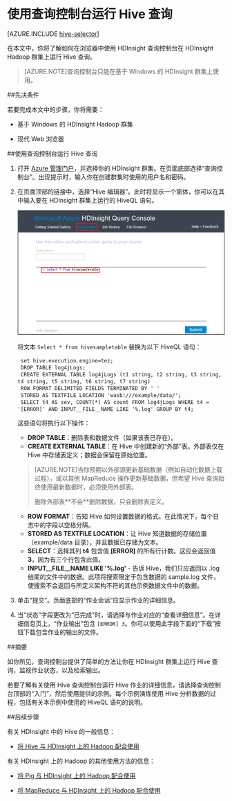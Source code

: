 <properties
   pageTitle="在 HDInsight 中的查询控制台上使用 Hadoop Hive | Azure"
   description="了解如何在浏览器中使用基于 Web 的查询控制台在 HDInsight Hadoop 群集上运行 Hive 查询。"
   services="hdinsight"
   documentationCenter=""
   authors="Blackmist"
   manager="paulettm"
   editor="cgronlun"
   tags="azure-portal"/>

<tags
	ms.service="hdinsight"
	ms.date="12/04/2015"
	wacn.date="02/17/2016"/>

# 使用查询控制台运行 Hive 查询

[AZURE.INCLUDE [hive-selector](../includes/hdinsight-selector-use-hive.md)]

在本文中，你将了解如何在浏览器中使用 HDInsight 查询控制台在 HDInsight Hadoop 群集上运行 Hive 查询。

> [AZURE.NOTE]查询控制台只能在基于 Windows 的 HDInsight 群集上使用。


##<a id="prereq"></a>先决条件

若要完成本文中的步骤，你将需要：

* 基于 Windows 的 HDInsight Hadoop 群集

* 现代 Web 浏览器

##<a id="run"></a>使用查询控制台运行 Hive 查询

1. 打开 <a href="https://manage.windowsazure.cn" target="_blank">Azure 管理门户</a>，并选择你的 HDInsight 群集。在页面底部选择“查询控制台”。出现提示时，输入你在创建群集时使用的用户名和密码。

2. 在页面顶部的链接中，选择“Hive 编辑器”。此时将显示一个窗体，你可以在其中输入要在 HDInsight 群集上运行的 HiveQL 语句。

	![hive 编辑器](./media/hdinsight-hadoop-use-hive-query-console/queryconsole.png)

	将文本 `Select * from hivesampletable` 替换为以下 HiveQL 语句：

		set hive.execution.engine=tez;
        DROP TABLE log4jLogs;
        CREATE EXTERNAL TABLE log4jLogs (t1 string, t2 string, t3 string, t4 string, t5 string, t6 string, t7 string)
        ROW FORMAT DELIMITED FIELDS TERMINATED BY ' '
        STORED AS TEXTFILE LOCATION 'wasb:///example/data/';
        SELECT t4 AS sev, COUNT(*) AS count FROM log4jLogs WHERE t4 = '[ERROR]' AND INPUT__FILE__NAME LIKE '%.log' GROUP BY t4;

    这些语句将执行以下操作：

    * **DROP TABLE**：删除表和数据文件（如果该表已存在）。
    * **CREATE EXTERNAL TABLE**：在 Hive 中创建新的“外部”表。外部表仅在 Hive 中存储表定义；数据会保留在原始位置。

    > [AZURE.NOTE]当你预期以外部源更新基础数据（例如自动化数据上载过程），或以其他 MapReduce 操作更新基础数据，但希望 Hive 查询始终使用最新数据时，必须使用外部表。
    > <p>删除外部表**不会**删除数据，只会删除表定义。

    * **ROW FORMAT**：告知 Hive 如何设置数据的格式。在此情况下，每个日志中的字段以空格分隔。
    * **STORED AS TEXTFILE LOCATION**：让 Hive 知道数据的存储位置（example/data 目录），并且数据已存储为文本。
    * **SELECT**：选择其列 **t4** 包含值 **[ERROR]** 的所有行计数。这应会返回值 **3**，因为有三个行包含此值。
    * **INPUT\_\_FILE\_\_NAME LIKE '%.log'** - 告诉 Hive，我们只应返回以 .log 结尾的文件中的数据。此项将搜索限定于包含数据的 sample.log 文件，使搜索不会返回与所定义架构不符的其他示例数据文件中的数据。

2. 单击“提交”。页面底部的“作业会话”应显示作业的详细信息。

3. 当“状态”字段更改为“已完成”时，请选择与作业对应的“查看详细信息”。在详细信息页上，“作业输出”包含 `[ERROR]	3`。你可以使用此字段下面的“下载”按钮下载包含作业的输出的文件。


##<a id="summary"></a>摘要

如你所见，查询控制台提供了简单的方法让你在 HDInsight 群集上运行 Hive 查询，监视作业状态，以及检索输出。

若要了解有关使用 Hive 查询控制台运行 Hive 作业的详细信息，请选择查询控制台顶部的“入门”，然后使用提供的示例。每个示例演练使用 Hive 分析数据的过程，包括有关本示例中使用的 HiveQL 语句的说明。

##<a id="nextsteps"></a>后续步骤

有关 HDInsight 中的 Hive 的一般信息：

* [将 Hive 与 HDInsight 上的 Hadoop 配合使用](/documentation/articles/hdinsight-use-hive)

有关 HDInsight 上的 Hadoop 的其他使用方法的信息：

* [将 Pig 与 HDInsight 上的 Hadoop 配合使用](/documentation/articles/hdinsight-use-pig)

* [将 MapReduce 与 HDInsight 上的 Hadoop 配合使用](/documentation/articles/hdinsight-use-mapreduce)

[1]: /documentation/articles/hdinsight-hadoop-visual-studio-tools-get-started
[hdinsight-sdk-documentation]: http://msdnstage.redmond.corp.microsoft.com/zh-cn/library/dn479185.aspx

[azure-purchase-options]: /pricing/overview/
[azure-member-offers]: /pricing/member-offers/
[azure-trial]: /pricing/1rmb-trial/

[apache-tez]: http://tez.apache.org
[apache-hive]: http://hive.apache.org/
[apache-log4j]: http://zh.wikipedia.org/wiki/Log4j
[hive-on-tez-wiki]: https://cwiki.apache.org/confluence/display/Hive/Hive+on+Tez
[import-to-excel]: /documentation/articles/hdinsight-connect-excel-power-query/


[hdinsight-use-oozie]: /documentation/articles/hdinsight-use-oozie
[hdinsight-analyze-flight-data]: /documentation/articles/hdinsight-analyze-flight-delay-data
[hdinsight-storage]: /documentation/articles/hdinsight-use-blob-storage
[hdinsight-provision]: /documentation/articles/hdinsight-provision-clusters-v1
[hdinsight-submit-jobs]: /documentation/articles/hdinsight-submit-hadoop-jobs-programmatically
[hdinsight-upload-data]: /documentation/articles/hdinsight-upload-data
[hdinsight-get-started]: /documentation/articles/hdinsight-get-started
[Powershell-install-configure]: /documentation/articles/powershell-install-configure
[powershell-here-strings]: http://technet.microsoft.com/zh-cn/library/ee692792.aspx

[image-hdi-hive-powershell]: ./media/hdinsight-use-hive/HDI.HIVE.PowerShell.png
[img-hdi-hive-powershell-output]: ./media/hdinsight-use-hive/HDI.Hive.PowerShell.Output.png
[image-hdi-hive-architecture]: ./media/hdinsight-use-hive/HDI.Hive.Architecture.png

<!---HONumber=79-->